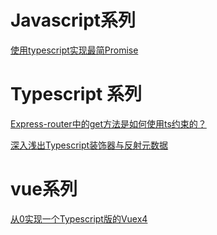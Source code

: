 # Javascript系列

[使用typescript实现最简Promise](https://github.com/kongyich/tiny-ts-tools/issues/1)



# Typescript 系列

[Express-router中的get方法是如何使用ts约束的？](https://github.com/kongyich/Tiny-Blog/issues/7)

[深入浅出Typescript装饰器与反射元数据](https://github.com/kongyich/Tiny-Blog/issues/6)



# vue系列

[从0实现一个Typescript版的Vuex4 ](https://github.com/kongyich/Tiny-Blog/issues/5)
